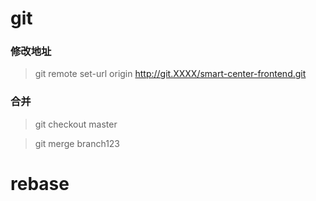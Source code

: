 # git



### 修改地址

> git remote set-url origin http://git.XXXX/smart-center-frontend.git



### 合并

> git checkout master

> git merge  branch123

# rebase 








